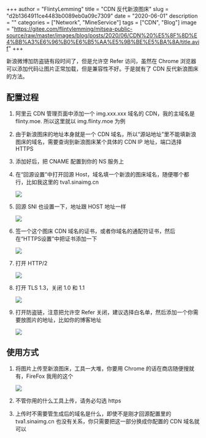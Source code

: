 +++
author = "FlintyLemming"
title = "CDN 反代新浪图床"
slug = "d2b1364911ce4483b0089eb0a09c7309"
date = "2020-06-01"
description = ""
categories = ["Network", "MineService"]
tags = ["CDN", "Blog"]
image = "https://gitee.com/flintylemming/mitsea-public-source/raw/master/images/blog/posts/2020/06/CDN%20%E5%8F%8D%E4%BB%A3%E6%96%B0%E6%B5%AA%E5%9B%BE%E5%BA%8A/title.avif"
+++

新浪微博加防盗链有段时间了，但是允许空 Refer 访问，虽然在 Chrome 浏览器可以添加代码让图片正常加载，但是兼容性不好。于是就有了 CDN 反代新浪图床的方法。

## 配置过程
1. 阿里云 CDN 管理页面中添加一个 img.xxx.xxx 域名的 CDN，我的主域名是 flinty.moe. 所以这里就以 img.flinty.moe 为例

2. 由于新浪图床的地址本身就是一个 CDN 域名，所以“源站地址”里不能填新浪图床的域名，需要查询到新浪图床某个具体的 CDN IP 地址，端口选择 HTTPS

3. 添加好后，把 CNAME 配置到你的 NS 服务上

4. 在“回源设置”中打开回源 Host，域名填一个新浪的图床域名，随便哪个都行，比如我这里的 tva1.sinaimg.cn

    ![](https://gitee.com/flintylemming/mitsea-public-source/raw/master/images/blog/posts/2020/06/CDN%20%E5%8F%8D%E4%BB%A3%E6%96%B0%E6%B5%AA%E5%9B%BE%E5%BA%8A/1.avif)

5. 回源 SNI 也设置一下，地址跟 HOST 地址一样

    ![](https://gitee.com/flintylemming/mitsea-public-source/raw/master/images/blog/posts/2020/06/CDN%20%E5%8F%8D%E4%BB%A3%E6%96%B0%E6%B5%AA%E5%9B%BE%E5%BA%8A/2.avif)

6. 签一个这个图床 CDN 域名的证书，或者你域名的通配符证书，然后在“HTTPS设置”中把证书添加一下

    ![](https://gitee.com/flintylemming/mitsea-public-source/raw/master/images/blog/posts/2020/06/CDN%20%E5%8F%8D%E4%BB%A3%E6%96%B0%E6%B5%AA%E5%9B%BE%E5%BA%8A/3.avif)

7. 打开 HTTP/2

    ![](https://gitee.com/flintylemming/mitsea-public-source/raw/master/images/blog/posts/2020/06/CDN%20%E5%8F%8D%E4%BB%A3%E6%96%B0%E6%B5%AA%E5%9B%BE%E5%BA%8A/4.avif)

8. 打开 TLS 1.3，关闭 1.0 和 1.1

    ![](https://gitee.com/flintylemming/mitsea-public-source/raw/master/images/blog/posts/2020/06/CDN%20%E5%8F%8D%E4%BB%A3%E6%96%B0%E6%B5%AA%E5%9B%BE%E5%BA%8A/5.avif)

9. 打开防盗链，注意把允许空 Refer 关闭，建议选择白名单，然后添加一个你需要放图片的地址，比如你的博客地址

    ![](https://gitee.com/flintylemming/mitsea-public-source/raw/master/images/blog/posts/2020/06/CDN%20%E5%8F%8D%E4%BB%A3%E6%96%B0%E6%B5%AA%E5%9B%BE%E5%BA%8A/6.avif)

## 使用方式
1. 将图片上传至新浪图床，工具一大堆，你要用 Chrome 的话在商店随便搜就有，FireFox 我用的这个

    ![](https://gitee.com/flintylemming/mitsea-public-source/raw/master/images/blog/posts/2020/06/CDN%20%E5%8F%8D%E4%BB%A3%E6%96%B0%E6%B5%AA%E5%9B%BE%E5%BA%8A/7.avif)

2. 不管你用的什么工具上传，请务必勾选 https

3. 上传时不需要管生成后的域名是什么，即使不是刚才回源配置里的 tva1.sinaimg.cn 也没有关系，你只需要把这一部分换成你配置的 CDN 域名就可以
